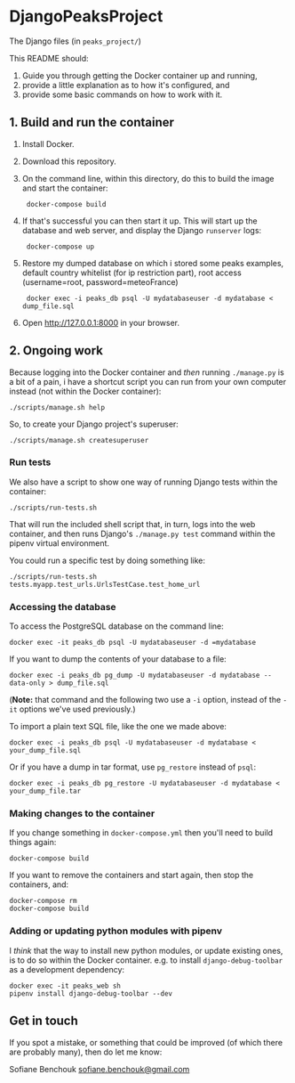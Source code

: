 # DjangoPeaksProject

The Django files (in `peaks_project/`) 

This README should:

1. Guide you through getting the Docker container up and running,
2. provide a little explanation as to how it's configured, and
3. provide some basic commands on how to work with it.


## 1. Build and run the container

1. Install Docker.

2. Download this repository.

3. On the command line, within this directory, do this to build the image and start the container:

        docker-compose build

4. If that's successful you can then start it up. This will start up the database and web server, and display the Django `runserver` logs:

        docker-compose up

5. Restore my dumped database on which i stored some peaks examples, default country whitelist (for ip restriction part), root access (username=root, password=meteoFrance)

        docker exec -i peaks_db psql -U mydatabaseuser -d mydatabase < dump_file.sql

6. Open http://127.0.0.1:8000 in your browser.



## 2. Ongoing work

Because logging into the Docker container and *then* running `./manage.py` is a bit of a pain, i have a shortcut script you can run from your own computer instead (not within the Docker container):

    ./scripts/manage.sh help

So, to create your Django project's superuser:

    ./scripts/manage.sh createsuperuser

### Run tests

We also have a script to show one way of running Django tests within the container:

    ./scripts/run-tests.sh

That will run the included shell script that, in turn, logs into the web container, and then runs Django's `./manage.py test` command within the pipenv virtual environment.

You could run a specific test by doing something like:

    ./scripts/run-tests.sh tests.myapp.test_urls.UrlsTestCase.test_home_url

### Accessing the database

To access the PostgreSQL database on the command line:

    docker exec -it peaks_db psql -U mydatabaseuser -d =mydatabase

If you want to dump the contents of your database to a file:

    docker exec -i peaks_db pg_dump -U mydatabaseuser -d mydatabase --data-only > dump_file.sql

(**Note:** that command and the following two use a `-i` option, instead of the `-it` options we've used previously.)

To import a plain text SQL file, like the one we made above:

    docker exec -i peaks_db psql -U mydatabaseuser -d mydatabase < your_dump_file.sql

Or if you have a dump in tar format, use `pg_restore` instead of `psql`:

    docker exec -i peaks_db pg_restore -U mydatabaseuser -d mydatabase < your_dump_file.tar

### Making changes to the container

If you change something in `docker-compose.yml` then you'll need to build
things again:

    docker-compose build

If you want to remove the containers and start again, then stop the containers, and:

    docker-compose rm
    docker-compose build

### Adding or updating python modules with pipenv

I *think* that the way to install new python modules, or update existing ones, is to do so within the Docker container. e.g. to install `django-debug-toolbar` as a development dependency:

    docker exec -it peaks_web sh
    pipenv install django-debug-toolbar --dev


## Get in touch

If you spot a mistake, or something that could be improved (of which there are probably many), then do let me know:

Sofiane Benchouk
sofiane.benchouk@gmail.com  